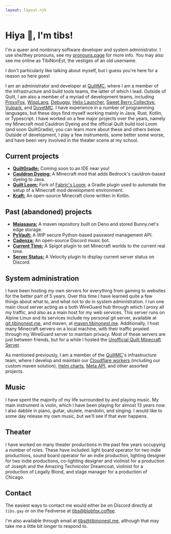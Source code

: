 ```yaml
---
layout: layout.njk
---
```


# Hiya 👋, I'm tibs!

I'm a queer and nonbinary software developer and system administrator. I use she/they pronouns, see my
<a href="https://en.pronouns.page/@tibs" rel="me">pronouns.page</a> for more info. You may also see me online as
TibiNonEst, the vestiges of an old username.

I don't particularly like talking about myself, but I guess you're here for a reason so here goes!

I am an administrator and developer at [QuiltMC](https://quiltmc.org), where I am a member of the infrastructure and
build tools teams, the latter of which I lead. Outside of Quilt, I am also a member of a myriad of development teams,
including [ProxyFox](https://proxyfox.dev), [WispLang](https://github.com/WispLang),
[Debuggy](https://github.com/DebuggyTeam), [Helix Launcher](https://helixlauncher.dev),
[Sweet Berry Collective](https://github.com/Sweet-Berry-Collective), [Vulpark](https://github.com/vulpark), and
[DuvetMC](https://github.com/DuvetMC). I have experience in a number of programming languages, but these days find
myself working mainly in Java, Rust, Kotlin, or Typescript. I have worked on a few major projects over the years, namely
my Minecraft mod Cauldron Dyeing and the official Quilt build tool Loom (and soon QuiltGradle), you can learn more about
these and others below. Outside of development, I play a few instruments, some better some worse, and have been very
involved in the theater scene at my school.


## Current projects
- [**QuiltGradle:**](https://github.com/TibiNonEst/quilt-gradle-prototype) Coming soon to an IDE near you!
- [**Cauldron Dyeing:**](https://modrinth.com/mod/cauldron-dyeing) A Minecraft mod that adds Bedrock's cauldron-based
  dyeing to Java.
- [**Quilt Loom:**](https://github.com/QuiltMC/quilt-loom) Fork of [Fabric's Loom](https://github.com/FabricMC/fabric-loom); 
  a Gradle plugin used to automate the setup of a Minecraft mod development environment.
- [**Kraft:**](https://github.com/Oliver-makes-code/Kraft) An open-source Minecraft clone written in Kotlin.


## Past (abandoned) projects
- [**Maiasaura:**](https://github.com/TibiNonEst/Maiasaura) A maven repository built on Deno and stored Bunny.net's
  edge storage.
- [**PyVault:**](https://github.com/TibiNonEst/PyVault) A WIP secure Python-based password management API.
- [**Cadenza:**](https://github.com/TibiNonEst/Cadenza) An open-source Discord music bot.
- [**Current Time:**](https://github.com/TibiNonEst/current-time) A Spigot plugin to set Minecraft worlds to the
  current real time.
- [**Server Status:**](https://github.com/TibiNonEst/server-status) A Velocity plugin to display current server status
  on Discord.


## System administration
I have been hosting my own servers for everything from gaming to websites for the better part of 5 years. Over this
time I have learned quite a few things about what to, and what not to do in system administration. I run one main cloud
server acting as a both WireGuard hub through which I proxy all my traffic, and also as a main host for my
web services. This server runs on Alpine Linux and its services include my personal git server, available at
[git.tibinonest.me](https://git.tibinonest.me), and maven, at [maven.tibinonest.me](https://maven.tibinonest.me).
Additionally, I host many Minecraft servers on a local machine, with their traffic proxied through my WireGuard server
to maintain privacy. Most of these servers are just between friends, but for a while I hosted the
[Unofficial Quilt Minecraft Server](https://modrinth.com/modpack/uqm).

As mentioned previously, I am a member of the [QuiltMC](https://quiltmc.org)'s infrastructure team, where I develop and
maintain our [Cloudflare workers](https://github.com/QuiltMC/workers) (including our custom maven solution),
[Helm charts](https://github.com/QuiltMC/quilt-helm-charts), [Meta API](https://github.com/QuiltMC/update-quilt-meta),
and other assorted projects.


## Music
I have spent the majority of my life surrounded by and playing music. My main instrument is violin, which I have been
playing for almost 13 years now. I also dabble in piano, guitar, ukulele, mandolin, and singing. I would like to some
day release my own music, but we'll see if that ever happens.


## Theater
I have worked on many theater productions in the past few years occupying a number of roles. These have included: light
board operator for two indie productions, sound board operator for an indie production, lighting designer for two indie
productions, co-lighting designer and violinist for a production of Joseph and the Amazing Technicolor Dreamcoat,
violinist for a production of Legally Blond, and stage manager for a production of Chicago.


## Contact
The easiest ways to contact me would either be on Discord directly at `tibs.gay` or on the Fediverse at
[tibs@blobfox.coffee](https://blobfox.coffee/@tibs).

I'm also available through email at [tibs@tibinonest.me](mailto:tibs@tibinonest.me), although that may take me a little
bit longer to respond to.
